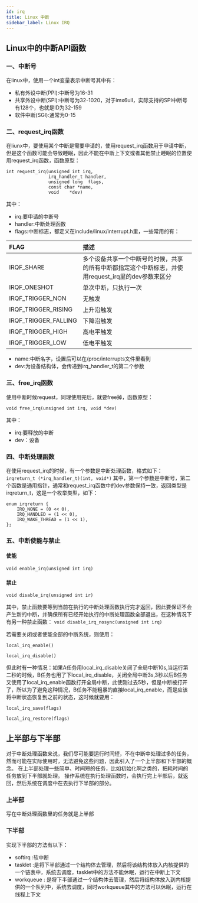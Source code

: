 ```yaml
---
id: irq
title: Linux 中断
sidebar_label: Linux IRQ
---
```


## Linux中的中断API函数

### 一、中断号
在linux中，使用一个int变量表示中断号其中有：
- 私有外设中断(PPI):中断号为16-31
- 共享外设中断(SPI):中断号为32-1020，对于imx6ull，实际支持的SPI中断号有128个，也就是ID为32-159
- 软件中断(SGI):通常为0-15

### 二、request_irq函数
在liunx中，要使用某个中断是需要申请的，使用request_irq函数用于申请中断，但是这个函数可能会导致睡眠，因此不能在中断上下文或者其他禁止睡眠的位置使用request_irq函数，函数原型：
```
int request_irq(unsigned int irq,     
                irq_handler_t handler,
                unsigned long  flags,  
                const char *name,
                void    *dev) 
```

其中：
- irq:要申请的中断号
- handler:中断处理函数
- flags:中断标志，都定义在include/linux/interrupt.h里，一些常用的有：  

| FLAG | 描述 |
| :----- | :----- | 
| IRQF_SHARE | 多个设备共享一个中断号的时候，共享的所有中断都指定这个中断标志，并使用request_irq里的dev参数来区分
| IRQF_ONESHOT| 单次中断，只执行一次 |
| IRQF_TRIGGER_NON | 无触发 |
| IRQF_TRIGGER_RISING | 上升沿触发 |
| IRQF_TRIGGER_FALLING | 下降沿触发 |
| IRQF_TRIGGER_HIGH  | 高电平触发 |
| IRQF_TRIGGER_LOW  | 低电平触发 |

- name:中断名字，设置后可以在/proc/interrupts文件里看到
- dev:为设备结构体，会传递到irq_handler_t的第二个参数

### 三、free_irq函数
使用中断时候request，同理使用完后，就要free掉，函数原型：
```
void free_irq(unsigned int irq, void *dev)
```

其中：
- irq:要释放的中断
- dev：设备

### 四、中断处理函数
在使用request_irq的时候，有一个参数是中断处理函数，格式如下：
` irqreturn_t (*irq_handler_t)(int, void*) `
其中，第一个参数是中断号，第二个函数是通用指针，通常和request_irq函数中的dev参数保持一致，返回类型是irqreturn_t，这是一个枚举类型，如下：
```
enum irqreturn {
    IRQ_NONE = (0 << 0),
    IRQ_HANDLED = (1 << 0),
    IRQ_WAKE_THREAD = (1 << 1),
};
```

### 五、中断使能与禁止
#### 使能
` void enable_irq(unsigned int irq) `

#### 禁止
` void disable_irq(unsigned int ir) `  

其中，禁止函数要等到当前在执行的中断处理函数执行完才返回，因此要保证不会产生新的中断，并确保所有已经开始执行的中断处理函数全部退出，在这种情况下有另一种禁止函数：
` void disable_irq_nosync(unsigned int irq) `

若需要关闭或者使能全部的中断系统，则使用：  

` local_irq_enable() `  

` local_irq_disable() `

但此时有一种情况：如果A任务用local_irq_disable关闭了全局中断10s,当运行第二秒的时候，B任务也用了下local_irq_disable，关闭全局中断3s,3秒以后B任务又使用了local_irq_enable函数打开全局中断，此使刚过去5秒，但是中断被打开了，所以为了避免这种情况，B任务不能粗暴的直接local_irq_enable，而是应该将中断状态恢复到之前的状态，这时候就要用：

` local_irq_save(flags) `  

` local_irq_restore(flags) `

## 上半部与下半部
对于中断处理函数来说，我们尽可能要运行时间短，不在中断中处理过多的任务，然而可能在实际使用时，无法避免这些问题，因此引入了一个上半部和下半部的概念。
在上半部处理一些简单、时间短的任务，比如初始化啊之类的，把耗时间的任务放到下半部就处理。
操作系统在执行处理函数时，会执行完上半部后，就返回，然后系统在调度中在去执行下半部的部分。

### 上半部
写在中断处理函数里的任务就是上半部

### 下半部
实现下半部的方法有以下：
- softirq :软中断
- tasklet :是将下半部通过一个结构体去管理，然后将该结构体放入内核提供的一个链表中，系统去调度，tasklet中的方法不能休眠，运行在中断上下文
- workqueue : 是将下半部通过一个结构体去管理，然后将结构体放入到内核提供的一个队列中，系统去调度，同时workqueue其中的方法可以休眠，运行在线程上下文

#### 
